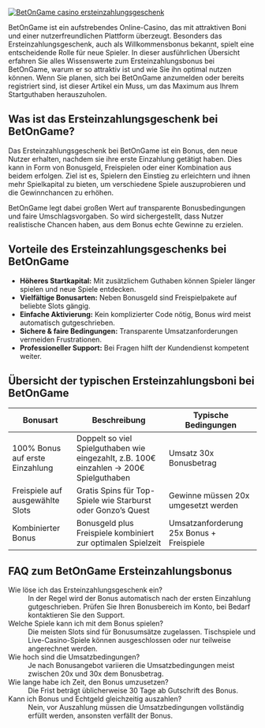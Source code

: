 [![BetOnGame casino ersteinzahlungsgeschenk](https://123-caf.pages.dev/gitsignup.png)](https://vrmoo.ru/Bt82HjjY)

<p>BetOnGame ist ein aufstrebendes Online-Casino, das mit attraktiven Boni und einer nutzerfreundlichen Plattform überzeugt. Besonders das Ersteinzahlungsgeschenk, auch als Willkommensbonus bekannt, spielt eine entscheidende Rolle für neue Spieler. In dieser ausführlichen Übersicht erfahren Sie alles Wissenswerte zum Ersteinzahlungsbonus bei BetOnGame, warum er so attraktiv ist und wie Sie ihn optimal nutzen können. Wenn Sie planen, sich bei BetOnGame anzumelden oder bereits registriert sind, ist dieser Artikel ein Muss, um das Maximum aus Ihrem Startguthaben herauszuholen.</p>  <h2>Was ist das Ersteinzahlungsgeschenk bei BetOnGame?</h2> <p>Das Ersteinzahlungsgeschenk bei BetOnGame ist ein Bonus, den neue Nutzer erhalten, nachdem sie ihre erste Einzahlung getätigt haben. Dies kann in Form von Bonusgeld, Freispielen oder einer Kombination aus beidem erfolgen. Ziel ist es, Spielern den Einstieg zu erleichtern und ihnen mehr Spielkapital zu bieten, um verschiedene Spiele auszuprobieren und die Gewinnchancen zu erhöhen.</p> <p>BetOnGame legt dabei großen Wert auf transparente Bonusbedingungen und faire Umschlagsvorgaben. So wird sichergestellt, dass Nutzer realistische Chancen haben, aus dem Bonus echte Gewinne zu erzielen.</p>  <h2>Vorteile des Ersteinzahlungsgeschenks bei BetOnGame</h2> <ul>   <li><strong>Höheres Startkapital:</strong> Mit zusätzlichem Guthaben können Spieler länger spielen und neue Spiele entdecken.</li>   <li><strong>Vielfältige Bonusarten:</strong> Neben Bonusgeld sind Freispielpakete auf beliebte Slots gängig.</li>   <li><strong>Einfache Aktivierung:</strong> Kein komplizierter Code nötig, Bonus wird meist automatisch gutgeschrieben.</li>   <li><strong>Sichere & faire Bedingungen:</strong> Transparente Umsatzanforderungen vermeiden Frustrationen.</li>   <li><strong>Professioneller Support:</strong> Bei Fragen hilft der Kundendienst kompetent weiter.</li> </ul>  <h2>Übersicht der typischen Ersteinzahlungsboni bei BetOnGame</h2> <table>   <thead>     <tr>       <th>Bonusart</th>       <th>Beschreibung</th>       <th>Typische Bedingungen</th>     </tr>   </thead>   <tbody>     <tr>       <td>100% Bonus auf erste Einzahlung</td>       <td>Doppelt so viel Spielguthaben wie eingezahlt, z.B. 100€ einzahlen → 200€ Spielguthaben</td>       <td>Umsatz 30x Bonusbetrag</td>     </tr>     <tr>       <td>Freispiele auf ausgewählte Slots</td>       <td>Gratis Spins für Top-Spiele wie Starburst oder Gonzo’s Quest</td>       <td>Gewinne müssen 20x umgesetzt werden</td>     </tr>     <tr>       <td>Kombinierter Bonus</td>       <td>Bonusgeld plus Freispiele kombiniert zur optimalen Spielzeit</td>       <td>Umsatzanforderung 25x Bonus + Freispiele</td>     </tr>   </tbody> </table>  <h2>FAQ zum BetOnGame Ersteinzahlungsbonus</h2> <dl>   <dt>Wie löse ich das Ersteinzahlungsgeschenk ein?</dt>   <dd>In der Regel wird der Bonus automatisch nach der ersten Einzahlung gutgeschrieben. Prüfen Sie Ihren Bonusbereich im Konto, bei Bedarf kontaktieren Sie den Support.</dd>    <dt>Welche Spiele kann ich mit dem Bonus spielen?</dt>   <dd>Die meisten Slots sind für Bonusumsätze zugelassen. Tischspiele und Live-Casino-Spiele können ausgeschlossen oder nur teilweise angerechnet werden.</dd>    <dt>Wie hoch sind die Umsatzbedingungen?</dt>   <dd>Je nach Bonusangebot variieren die Umsatzbedingungen meist zwischen 20x und 30x dem Bonusbetrag.</dd>    <dt>Wie lange habe ich Zeit, den Bonus umzusetzen?</dt>   <dd>Die Frist beträgt üblicherweise 30 Tage ab Gutschrift des Bonus.</dd>    <dt>Kann ich Bonus und Echtgeld gleichzeitig auszahlen?</dt>   <dd>Nein, vor Auszahlung müssen die Umsatzbedingungen vollständig erfüllt werden, ansonsten verfällt der Bonus.</dd> </dl>